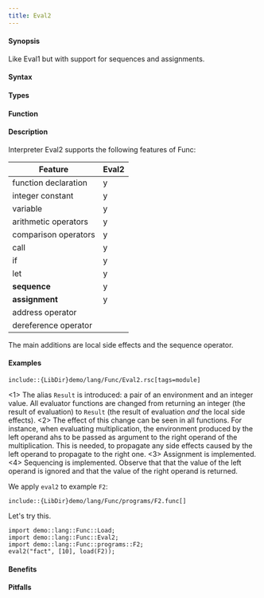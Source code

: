 ```yaml
---
title: Eval2
---
```


#### Synopsis

Like Eval1 but with support for sequences and assignments.


#### Syntax

#### Types

#### Function

#### Description

Interpreter Eval2 supports the following features of Func: 


| Feature              | Eval2 |
| --- | --- |
| function declaration | y |
| integer constant     | y |
| variable             | y |
| arithmetic operators | y |
| comparison operators | y |
| call                 | y |
| if                   | y |
| let                  | y |
| __sequence__         | y |
| __assignment__       | y |
| address operator     |
| dereference operator |




The main additions are local side effects and the sequence operator.

#### Examples

```rascal
include::{LibDir}demo/lang/Func/Eval2.rsc[tags=module]
```

                
<1> The alias `Result` is introduced: a pair of an environment and an integer value.
    All evaluator functions are changed from returning an integer (the result of evaluation) to
   `Result` (the result of evaluation _and_ the local side effects).
<2> The effect of this change can be seen in all functions. For instance, when evaluating
    multiplication, the environment produced by the left operand ahs to be passed as 
    argument to the right operand of the multiplication. This is needed, to propagate any side effects
    caused by the left operand to propagate to the right one.
<3> Assignment is implemented.
<4>  Sequencing is implemented. Observe that that the value of the left operand is ignored and that
  the value of the right operand is returned.


We apply `eval2` to example `F2`:
```rascal
include::{LibDir}demo/lang/Func/programs/F2.func[]
```

                
Let's try this.
```rascal-shell
import demo::lang::Func::Load;
import demo::lang::Func::Eval2;
import demo::lang::Func::programs::F2;
eval2("fact", [10], load(F2));
```

#### Benefits

#### Pitfalls

